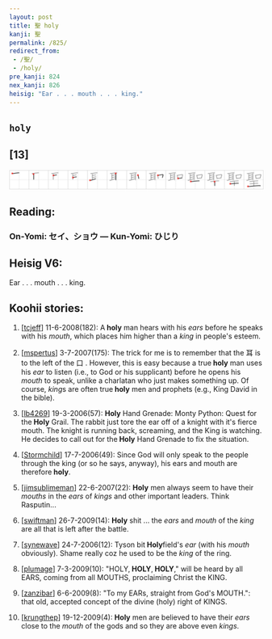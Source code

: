 ```yaml
---
layout: post
title: 聖 holy
kanji: 聖
permalink: /825/
redirect_from:
 - /聖/
 - /holy/
pre_kanji: 824
nex_kanji: 826
heisig: "Ear . . . mouth . . . king."
---
```


## `holy`

## [13]

<div class="stroke"><img src="../images/E88196.png" /></div>

## Reading:

### On-Yomi: セイ、ショウ &mdash; Kun-Yomi: ひじり

## Heisig V6:

Ear . . . mouth . . . king.

## Koohii stories:

1) [<a href="http://kanji.koohii.com/profile/tcjeff">tcjeff</a>] 11-6-2008(182): A<strong> holy</strong> man hears with his <em>ears</em> before he speaks with his <em>mouth</em>, which places him higher than a <em>king</em> in people&#039;s esteem.

2) [<a href="http://kanji.koohii.com/profile/mspertus">mspertus</a>] 3-7-2007(175): The trick for me is to remember that the 耳 is to the left of the 口 . However, this is easy because a true<strong> holy</strong> man uses his <em>ear</em> to listen (i.e., to God or his supplicant) before he opens his <em>mouth</em> to speak, unlike a charlatan who just makes something up. Of course, <em>king</em>s are often true<strong> holy</strong> men and prophets (e.g., King David in the bible).

3) [<a href="http://kanji.koohii.com/profile/lb4269">lb4269</a>] 19-3-2006(57): <strong>Holy</strong> Hand Grenade: Monty Python: Quest for the<strong> Holy</strong> Grail. The rabbit just tore the ear off of a knight with it&#039;s fierce mouth. The knight is running back, screaming, and the King is watching. He decides to call out for the<strong> Holy</strong> Hand Grenade to fix the situation.

4) [<a href="http://kanji.koohii.com/profile/Stormchild">Stormchild</a>] 17-7-2006(49): Since God will only speak to the people through the king (or so he says, anyway), his ears and mouth are therefore<strong> holy</strong>.

5) [<a href="http://kanji.koohii.com/profile/jimsublimeman">jimsublimeman</a>] 22-6-2007(22): <strong>Holy</strong> men always seem to have their <em>mouths</em> in the <em>ears</em> of <em>kings</em> and other important leaders. Think Rasputin...

6) [<a href="http://kanji.koohii.com/profile/swiftman">swiftman</a>] 26-7-2009(14): <strong>Holy</strong> shit ... the <em>ears</em> and <em>mouth</em> of the <em>king</em> are all that is left after the battle.

7) [<a href="http://kanji.koohii.com/profile/synewave">synewave</a>] 24-7-2006(12): Tyson bit<strong> Holy</strong>field&#039;s <em>ear</em> (with his <em>mouth</em> obviously). Shame really coz he used to be the <em>king</em> of the ring.

8) [<a href="http://kanji.koohii.com/profile/plumage">plumage</a>] 7-3-2009(10): &quot;HOLY,<strong> HOLY</strong>,<strong> HOLY</strong>,&quot; will be heard by all EARS, coming from all MOUTHS, proclaiming Christ the KING.

9) [<a href="http://kanji.koohii.com/profile/zanzibar">zanzibar</a>] 6-6-2009(8): &quot;To my EARs, straight from God&#039;s MOUTH.&quot;: that old, accepted concept of the divine (holy) right of KINGS.

10) [<a href="http://kanji.koohii.com/profile/krungthep">krungthep</a>] 19-12-2009(4): <strong>Holy</strong> men are believed to have their <em>ears</em> close to the <em>mouth</em> of the gods and so they are above even <em>kings</em>.
